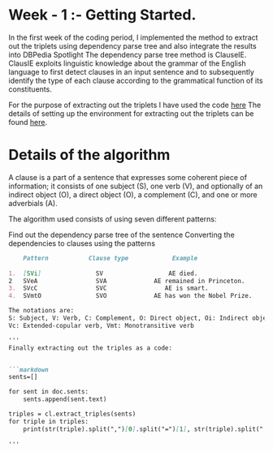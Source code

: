# Week - 1 :- Getting Started.

In the first week of the coding period, I implemented the method to extract out the triplets using dependency parse tree and also integrate the results into DBPedia Spotlight
The dependency parse tree method is ClauseIE. ClausIE exploits linguistic knowledge about the grammar of the English language to first detect clauses
in an input sentence and to subsequently identify the type of each clause according to the grammatical function of its constituents.

For the purpose of extracting out the triplets I have used the code [here](https://github.com/Ishani-Mondal/GSOC2020/blob/master/Pyclausie/Clause_IE_Predictions.ipynb)
The details of setting up the environment for extracting out the triplets can be found [here](https://github.com/Ishani-Mondal/GSOC2020/tree/master/Pyclausie). 

# Details of the algorithm 

A clause is a part of a sentence that expresses some coherent piece of information; it consists of one subject (S), one
verb (V), and optionally of an indirect object (O), a direct object (O), a complement (C), and one or more adverbials (A).

The algorithm used consists of using seven different patterns:

Find out the dependency parse tree of the sentence
Converting the dependencies to clauses using the patterns 

```markdown
    Pattern           Clause type            Example                                Derived clauses
   
1.  [SVi]               SV                  AE died.                                 (AE, died)
2   SVeA                SVA             AE remained in Princeton.             (AE, remained, in Princeton)
3.  SVcC                SVC                AE is smart.                             (AE, is, smart)
4.  SVmtO               SVO             AE has won the Nobel Prize.             (AE, has won, the Nobel Prize)

The notations are: 
S: Subject, V: Verb, C: Complement, O: Direct object, Oi: Indirect object, A: Adverbial, Vi: Intransitive verb, Vc: Copular verb,
Vc: Extended-copular verb, Vmt: Monotransitive verb

'''
Finally extracting out the triples as a code:


```markdown
sents=[]

for sent in doc.sents:
    sents.append(sent.text)

triples = cl.extract_triples(sents)
for triple in triples:
    print(str(triple).split(",")[0].split("=")[1], str(triple).split(",")[1].split("=")[1],str(triple).split(",")[2].split("=")[1], str(triple).split(",")[3].split("=")[1])
 
'''
